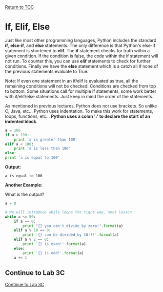 <a href="https://github.com/CyberTrainingUSAF/07-Python-Programming/blob/master/00-Table-of-Contents.md" rel="Return to TOC"> Return to TOC </a>

# If, Elif, Else

Just like most other programming languages, Python includes the standard **if**, **else-if**, and **else** statements. The only difference is that Python's else-if statement is shortened to **elif**. The **if** statement checks for truth within a given condition. If the condition is false, the code within the if statement will not run. To counter this, you can use **elif** statements to check for further conditions. Finally we have the **else** statement which is a catch all if none of the previous statements evaluate to True.

Note: If even one statement in an if/elif is evaluated as true, all the remaining conditions will not be checked. Conditions are checked from top to bottom. Some situations call for multiple if statements, some work better with if/elif/else statements. Just keep in mind the order of the statements.

As mentioned in previous lectures, Python does not use brackets. So unlike C, Java, etc... Python uses indentation. To make this work for statements, loops, functions, etc... **Python uses a colon ':' to declare the start of an indented block.**

```python
a = 100
if a > 100:
    print 'a is greater than 100'
elif a < 100:
    print 'a is less than 100'
else:
print 'a is equal to 100'
```

**Output:**

```text
a is equal to 100
```

**Another Example:**

What is the output?

```python
a = 0

# We will introduce while loops the right way, next lesson
while a <= 50:
    if a == 0:
        print "{} you can't divide by zero!".format(a)
    elif a % 10 == 0:
        print '{} can be divided by 10!!!'.format(a)
    elif a % 2 == 0:
        print '{} is even!'.format(a)
    else:
        print '{} is odd!'.format(a)
    a += 1
```  


## Continue to Lab 3C

<a href="https://github.com/CyberTrainingUSAF/07-Python-Programming/blob/master/03_Flow_Control/lab3c.md" rel="Continue to Lab 3c"> Continue to Lab 3C </a>
